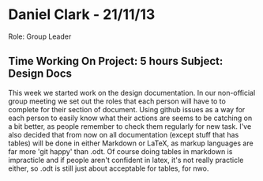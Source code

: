 Daniel Clark - 21/11/13 
===============
Role: Group Leader

Time Working On Project: 5 hours 
Subject: Design Docs
---------------

This week we started work on the design documentation. In our non-official group meeting we set out the roles that each person will have to to complete for their section of document. Using github issues as a way for each person to easily know what their actions are seems to be catching on a bit better, as people remember to check them regularly for new task. I've also decided that from now on all documentation (except stuff that has tables) will be done in either Markdown or LaTeX, as markup languages are far more 'git happy' than .odt. Of course doing tables in markdown is impracticle and if people aren't confident in latex, it's not really practicle either, so .odt is still just about acceptable for tables, for nwo.
